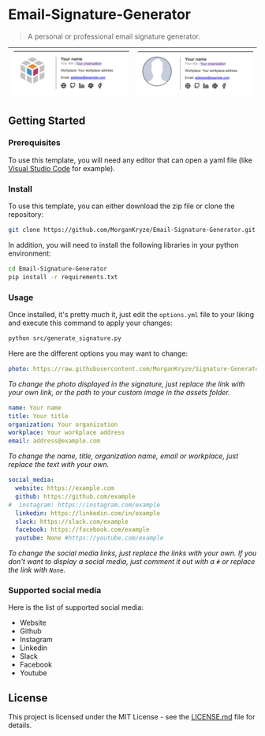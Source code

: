 # Email-Signature-Generator

> A personal or professional email signature generator.

| ![with logo 200px 490px](src/resources/screenshot_logo.png) | ![with photo 200px 490px](src/resources/screenshot_photo.png) |
|:---:|:---:|

## Getting Started

### Prerequisites

To use this template, you will need any editor that can open a yaml file (like [Visual Studio Code](https://code.visualstudio.com/) for example).

### Install

To use this template, you can either download the zip file or clone the repository:

```bash
git clone https://github.com/MorganKryze/Email-Signature-Generator.git
```

In addition, you will need to install the following libraries in your python environment:

```bash
cd Email-Signature-Generator
pip install -r requirements.txt
```

### Usage

Once installed, it's pretty much it, just edit the `options.yml` file to your liking and execute this command to apply your changes:

```bash
python src/generate_signature.py
```

Here are the different options you may want to change:

```yml
photo: https://raw.githubusercontent.com/MorganKryze/Signature-Generator/main/src/resources/default.jpg
```
*To change the photo displayed in the signature, just replace the link with your own link, or the path to your custom image in the assets folder.*

```yml
name: Your name
title: Your title
organization: Your organization
workplace: Your workplace address
email: address@example.com
```
*To change the name, title, organization name, email or workplace, just replace the text with your own.*

```yml
social_media:
  website: https://example.com
  github: https://github.com/example
#  instagram: https://instagram.com/example
  linkedin: https://linkedin.com/in/example
  slack: https://slack.com/example
  facebook: https://facebook.com/example
  youtube: None #https://youtube.com/example
```
*To change the social media links, just replace the links with your own. If you don't want to display a social media, just comment it out with a `#` or replace the link with `None`.*

### Supported social media

Here is the list of supported social media:

* Website
* Github
* Instagram
* Linkedin
* Slack
* Facebook
* Youtube

## License

This project is licensed under the MIT License - see the [LICENSE.md](LICENSE) file for details.
